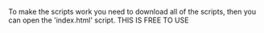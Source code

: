 To make the scripts work you need to download all of the scripts, then you can open the 'index.html' script.
THIS IS FREE TO USE
